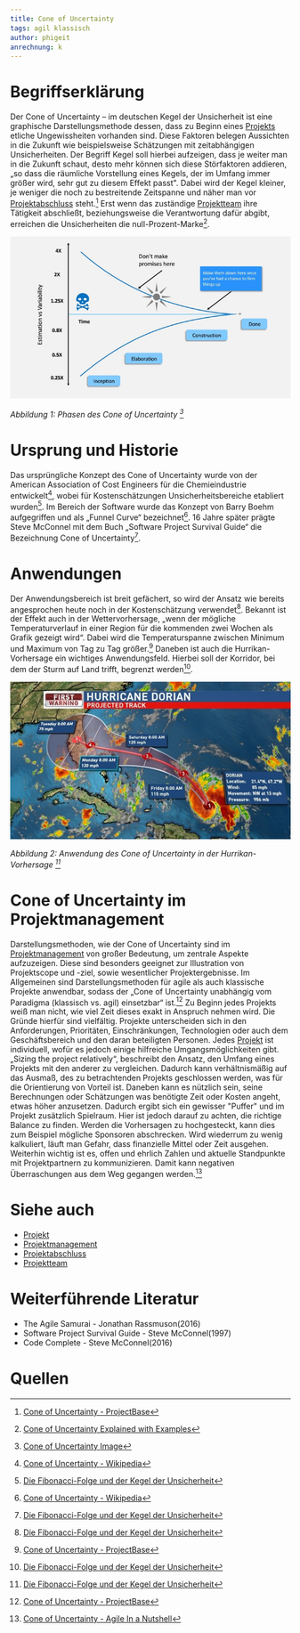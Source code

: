```yaml
---
title: Cone of Uncertainty
tags: agil klassisch
author: phigeit
anrechnung: k 
---
```



# Begriffserklärung

Der Cone of Uncertainty – im deutschen Kegel der Unsicherheit ist eine graphische Darstellungsmethode dessen, dass zu Beginn eines [Projekts](Projekt.md) etliche Ungewissheiten vorhanden 
sind. Diese Faktoren belegen Aussichten in die Zukunft wie beispielsweise Schätzungen mit zeitabhängigen Unsicherheiten. Der Begriff Kegel soll hierbei aufzeigen, dass je weiter 
man in die Zukunft schaut, desto mehr können sich diese Störfaktoren addieren, „so dass die räumliche Vorstellung eines Kegels, der im Umfang immer größer wird, sehr gut zu 
diesem Effekt passt". Dabei wird der Kegel kleiner, je weniger die noch zu bestreitende Zeitspanne und näher man vor [Projektabschluss](Projektabschluss.md) steht.[^1] Erst wenn das zuständige 
[Projektteam](Projektmitarbeiter.md) ihre Tätigkeit abschließt, beziehungsweise die Verantwortung dafür abgibt, erreichen die Unsicherheiten die null-Prozent-Marke[^5]. 

![Beispielabbildung](Cone_of_Uncertainty/CoU.jpg)

*Abbildung 1: Phasen des Cone of Uncertainty [^6]*


# Ursprung und Historie

Das ursprüngliche Konzept des Cone of Uncertainty wurde von der American Association of Cost Engineers für die Chemieindustrie entwickelt[^4], wobei für Kostenschätzungen 
Unsicherheitsbereiche etabliert wurden[^2]. Im Bereich der Software wurde das Konzept von Barry Boehm aufgegriffen und als „Funnel Curve“ bezeichnet[^4]. 16 Jahre später prägte 
Steve McConnel mit dem Buch „Software Project Survival Guide“ die Bezeichnung Cone of Uncertainty[^2].


# Anwendungen

Der Anwendungsbereich ist breit gefächert, so wird der Ansatz wie bereits angesprochen heute noch in der Kostenschätzung verwendet[^2]. Bekannt ist der Effekt auch in der 
Wettervorhersage, „wenn der mögliche Temperaturverlauf in einer Region für die kommenden zwei Wochen als Grafik gezeigt wird“. Dabei wird die Temperaturspanne zwischen Minimum 
und Maximum von Tag zu Tag größer.[^1] Daneben ist auch die Hurrikan-Vorhersage ein wichtiges Anwendungsfeld. Hierbei soll der Korridor, bei dem der Sturm auf Land trifft,       begrenzt werden[^2].  

![Beispielabbildung](Cone_of_Uncertainty/coneofuncertainty_hurricane.jpg)

*Abbildung 2: Anwendung des Cone of Uncertainty in der Hurrikan-Vorhersage [^2]*


# Cone of Uncertainty im Projektmanagement 

Darstellungsmethoden, wie der Cone of Uncertainty sind im [Projektmanagement](Projektmanagement) von großer Bedeutung, um zentrale Aspekte aufzuzeigen. Diese sind besonders geeignet zur Illustration 
von Projektscope und -ziel, sowie wesentlicher Projektergebnisse. Im Allgemeinen sind Darstellungsmethoden für agile als auch klassische Projekte anwendbar, sodass der „Cone of 
Uncertainty unabhängig vom Paradigma (klassisch vs. agil) einsetzbar“ ist.[^1] 
Zu Beginn jedes Projekts weiß man nicht, wie viel Zeit dieses exakt in Anspruch nehmen wird. Die 
Gründe hierfür sind vielfältig. Projekte unterscheiden sich in den Anforderungen, Prioritäten, Einschränkungen, Technologien oder auch dem Geschäftsbereich und den daran 
beteiligten Personen. Jedes [Projekt](Projekt.md) ist individuell, wofür es jedoch einige hilfreiche Umgangsmöglichkeiten gibt. „Sizing the project relatively“, beschreibt den Ansatz, den 
Umfang eines Projekts mit den anderer zu vergleichen. Dadurch kann verhältnismäßig auf das Ausmaß, des zu betrachtenden Projekts geschlossen werden, was für die Orientierung 
von Vorteil ist. Daneben kann es nützlich sein, seine Berechnungen oder Schätzungen was benötigte Zeit oder Kosten angeht, etwas höher anzusetzen. Dadurch ergibt sich ein 
gewisser "Puffer" und im Projekt zusätzlich Spielraum. Hier ist jedoch darauf zu achten, die richtige Balance zu finden. Werden die Vorhersagen zu hochgesteckt, kann dies zum 
Beispiel mögliche Sponsoren abschrecken. Wird wiederrum zu wenig kalkuliert, läuft man Gefahr, dass finanzielle Mittel oder Zeit ausgehen. Weiterhin wichtig ist es, offen und 
ehrlich Zahlen und aktuelle Standpunkte mit Projektpartnern zu kommunizieren. Damit kann negativen Überraschungen aus dem Weg gegangen werden.[^3] 












# Siehe auch

* [Projekt](Projekt.md)
* [Projektmanagement](Projektmanagement.md)
* [Projektabschluss](Projektabschluss.md)
* [Projektteam](Projektmitarbeiter.md)

# Weiterführende Literatur

* The Agile Samurai - Jonathan Rassmuson(2016)
* Software Project Survival Guide - Steve McConnel(1997)
* Code Complete - Steve McConnel(2016)

# Quellen

[^1]: [Cone of Uncertainty - ProjectBase](https://project-base.org/projektmanagement-glossar/cone-of-uncertainty/)
[^2]: [Die Fibonacci-Folge und der Kegel der Unsicherheit](https://blog.agileskills.de/de/die-fibonacci-folge-und-der-kegel-der-unsicherheit/)
[^3]: [Cone of Uncertainty - Agile In a Nutshell](http://www.agilenutshell.com/cone_of_uncertainty)
[^4]: [Cone of Uncertainty - Wikipedia](https://en.wikipedia.org/wiki/Cone_of_Uncertainty)
[^5]: [Cone of Uncertainty Explained with Examples](https://www.projectpractical.com/cone-of-uncertainty/)
[^6]: [Cone of Uncertainty Image](https://www.sketchbubble.com/en/presentation-cone-of-uncertainty.html)
